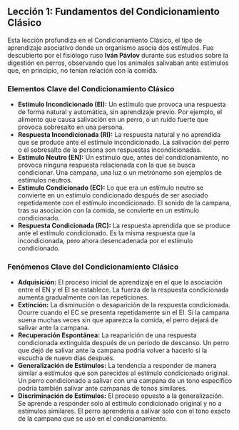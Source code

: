 ## Lección 1: Fundamentos del Condicionamiento Clásico

Esta lección profundiza en el Condicionamiento Clásico, el tipo de aprendizaje asociativo donde un organismo asocia dos estímulos. Fue descubierto por el fisiólogo ruso **Iván Pávlov** durante sus estudios sobre la digestión en perros, observando que los animales salivaban ante estímulos que, en principio, no tenían relación con la comida.

### Elementos Clave del Condicionamiento Clásico

* **Estímulo Incondicionado (EI):** Un estímulo que provoca una respuesta de forma natural y automática, sin aprendizaje previo. Por ejemplo, el alimento que causa salivación en un perro, o un ruido fuerte que provoca sobresalto en una persona.
* **Respuesta Incondicionada (RI):** La respuesta natural y no aprendida que se produce ante el estímulo incondicionado. La salivación del perro o el sobresalto de la persona son respuestas incondicionadas.
* **Estímulo Neutro (EN):** Un estímulo que, antes del condicionamiento, no provoca ninguna respuesta relacionada con la que se busca condicionar. Una campana, una luz o un metrónomo son ejemplos de estímulos neutros.
* **Estímulo Condicionado (EC):** Lo que era un estímulo neutro se convierte en un estímulo condicionado después de ser asociado repetidamente con el estímulo incondicionado. El sonido de la campana, tras su asociación con la comida, se convierte en un estímulo condicionado.
* **Respuesta Condicionada (RC):** La respuesta aprendida que se produce ante el estímulo condicionado. Es la misma respuesta que la incondicionada, pero ahora desencadenada por el estímulo condicionado.

### Fenómenos Clave del Condicionamiento Clásico

* **Adquisición:** El proceso inicial de aprendizaje en el que la asociación entre el EN y el EI se establece. La fuerza de la respuesta condicionada aumenta gradualmente con las repeticiones.
* **Extinción:** La disminución o desaparición de la respuesta condicionada. Ocurre cuando el EC se presenta repetidamente sin el EI. Si la campana suena muchas veces sin que aparezca la comida, el perro dejará de salivar ante la campana.
* **Recuperación Espontánea:** La reaparición de una respuesta condicionada extinguida después de un período de descanso. Un perro que dejó de salivar ante la campana podría volver a hacerlo si la escucha de nuevo días después.
* **Generalización de Estímulos:** La tendencia a responder de manera similar a estímulos que son parecidos al estímulo condicionado original. Un perro condicionado a salivar con una campana de un tono específico podría también salivar ante campanas de tonos similares.
* **Discriminación de Estímulos:** El proceso opuesto a la generalización. Se aprende a responder solo al estímulo condicionado original y no a estímulos similares. El perro aprendería a salivar solo con el tono exacto de la campana que se usó en el condicionamiento.


